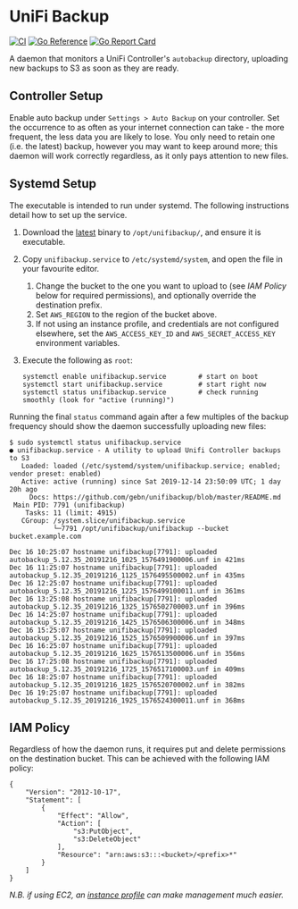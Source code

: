 # UniFi Backup

[![CI](https://github.com/gebn/unifibackup/actions/workflows/ci.yaml/badge.svg)](https://github.com/gebn/unifibackup/actions/workflows/ci.yaml)
[![Go Reference](https://pkg.go.dev/badge/github.com/gebn/unifibackup/v2.svg)](https://pkg.go.dev/github.com/gebn/unifibackup/v2)
[![Go Report Card](https://goreportcard.com/badge/github.com/gebn/unifibackup)](https://goreportcard.com/report/github.com/gebn/unifibackup)

A daemon that monitors a UniFi Controller's `autobackup` directory, uploading new backups to S3 as soon as they are ready.

## Controller Setup

Enable auto backup under `Settings > Auto Backup` on your controller. Set the occurrence to as often as your internet connection can take - the more frequent, the less data you are likely to lose. You only need to retain one (i.e. the latest) backup, however you may want to keep around more; this daemon will work correctly regardless, as it only pays attention to new files.

## Systemd Setup

The executable is intended to run under systemd. The following instructions detail how to set up the service.

1. Download the [latest](https://github.com/gebn/unifibackup/releases/latest) binary to `/opt/unifibackup/`, and ensure it is executable.

2. Copy `unifibackup.service` to `/etc/systemd/system`, and open the file in your favourite editor.
   1. Change the bucket to the one you want to upload to (see *IAM Policy* below for required permissions), and optionally override the destination prefix.
   2. Set `AWS_REGION` to the region of the bucket above.
   3. If not using an instance profile, and credentials are not configured elsewhere, set the `AWS_ACCESS_KEY_ID` and `AWS_SECRET_ACCESS_KEY` environment variables.

3. Execute the following as `root`:

       systemctl enable unifibackup.service        # start on boot
       systemctl start unifibackup.service         # start right now
       systemctl status unifibackup.service        # check running smoothly (look for "active (running)")

Running the final `status` command again after a few multiples of the backup frequency should show the daemon successfully uploading new files:

    $ sudo systemctl status unifibackup.service
    ● unifibackup.service - A utility to upload Unifi Controller backups to S3
       Loaded: loaded (/etc/systemd/system/unifibackup.service; enabled; vendor preset: enabled)
       Active: active (running) since Sat 2019-12-14 23:50:09 UTC; 1 day 20h ago
         Docs: https://github.com/gebn/unifibackup/blob/master/README.md
     Main PID: 7791 (unifibackup)
        Tasks: 11 (limit: 4915)
       CGroup: /system.slice/unifibackup.service
               └─7791 /opt/unifibackup/unifibackup --bucket bucket.example.com

    Dec 16 10:25:07 hostname unifibackup[7791]: uploaded autobackup_5.12.35_20191216_1025_1576491900006.unf in 421ms
    Dec 16 11:25:07 hostname unifibackup[7791]: uploaded autobackup_5.12.35_20191216_1125_1576495500002.unf in 435ms
    Dec 16 12:25:07 hostname unifibackup[7791]: uploaded autobackup_5.12.35_20191216_1225_1576499100011.unf in 361ms
    Dec 16 13:25:08 hostname unifibackup[7791]: uploaded autobackup_5.12.35_20191216_1325_1576502700003.unf in 396ms
    Dec 16 14:25:07 hostname unifibackup[7791]: uploaded autobackup_5.12.35_20191216_1425_1576506300006.unf in 348ms
    Dec 16 15:25:07 hostname unifibackup[7791]: uploaded autobackup_5.12.35_20191216_1525_1576509900006.unf in 397ms
    Dec 16 16:25:07 hostname unifibackup[7791]: uploaded autobackup_5.12.35_20191216_1625_1576513500006.unf in 356ms
    Dec 16 17:25:08 hostname unifibackup[7791]: uploaded autobackup_5.12.35_20191216_1725_1576517100003.unf in 409ms
    Dec 16 18:25:07 hostname unifibackup[7791]: uploaded autobackup_5.12.35_20191216_1825_1576520700002.unf in 382ms
    Dec 16 19:25:07 hostname unifibackup[7791]: uploaded autobackup_5.12.35_20191216_1925_1576524300011.unf in 368ms

## IAM Policy

Regardless of how the daemon runs, it requires put and delete permissions on the destination bucket. This can be achieved with the following IAM policy:

    {
        "Version": "2012-10-17",
        "Statement": [
            {
                "Effect": "Allow",
                "Action": [
                    "s3:PutObject",
                    "s3:DeleteObject"
                ],
                "Resource": "arn:aws:s3:::<bucket>/<prefix>*"
            }
        ]
    }

*N.B. if using EC2, an [instance profile](https://docs.aws.amazon.com/IAM/latest/UserGuide/id_roles_use_switch-role-ec2.html) can make management much easier.*
